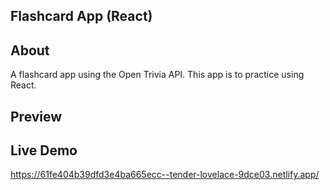 ## Flashcard App (React)

## About
A flashcard app using the Open Trivia API. This app is to practice using React. 

## Preview


## Live Demo
https://61fe404b39dfd3e4ba665ecc--tender-lovelace-9dce03.netlify.app/

